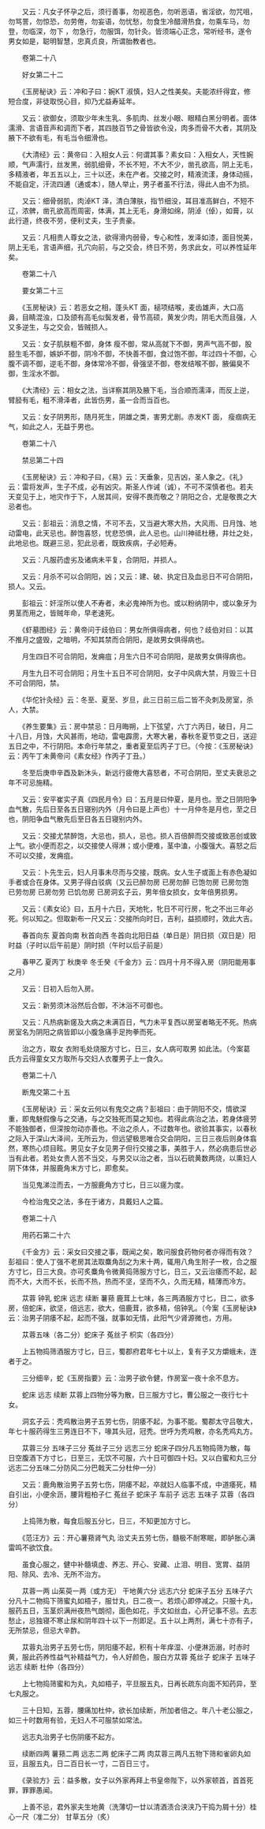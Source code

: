 <!-- { "loadSidebar": true } -->
　　又云：凡女子怀孕之后，须行善事，勿视恶色，勿听恶语，省淫欲，勿咒咀，勿骂詈，勿惊恐，勿劳倦，勿妄语，勿忧愁，勿食生冷醋滑热食，勿乘车马，勿登，勿临深，勿下 ，勿急行，勿服饵，勿针灸。皆须端心正念，常听经书，遂令男女如是，聪明智慧，忠真贞良，所谓胎教者也。

　　卷第二十八

　　好女第二十二

　　《玉房秘诀》云：冲和子曰：婉KT 淑慎，妇人之性美矣。夫能浓纤得宜，修短合度，非徒取悦心目，抑乃尤益寿延年。

　　又云：欲御女，须取少年未生乳、多肌肉、丝发小眼、眼精白黑分明者。面体濡滑、言语音声和调而下者，其四肢百节之骨皆欲令没，肉多而骨不大者，其阴及腋下不欲有毛，有毛当令细滑也。

　　《大清经》云：黄帝曰：入相女人云：何谓其事？素女曰：入相女人，天性婉顺，气声濡行，丝发黑，弱肌细骨，不长不短，不大不少，凿孔欲高，阴上无毛，多精液者，年五五以上，三十以还，未在产者。交接之时，精液流漾，身体动摇，不能自定，汗流四逋（通或本），随人举止，男子者虽不行法，得此人由不为损。

　　又云：细骨弱肌，肉淖KT 泽，清白薄肤，指节细没，耳目准高鲜白，不短不辽，浓髀，凿孔欲高而周密，体满，其上无毛，身滑如绵，阴淖（倬），如膏，以此行道，终夜不劳，便利丈夫，生子贵豪。

　　又云：凡相贵人尊女之法，欲得滑内弱骨，专心和性，发泽如漆，面目悦美，阴上无毛，言语声细，孔穴向前，与之交会，终日不劳，务求此女，可以养性延年矣。

　　卷第二十八

　　要女第二十三

　　《玉房秘诀》云：若恶女之相，蓬头KT 面，槌项结喉，麦齿雄声，大口高鼻，目睛混浊，口及颌有高毛似鬓发者，骨节高硕，黄发少肉，阴毛大而且强，人又多逆生，与之交会，皆贼损人。

　　又云：女子肌肤粗不御，身体 瘦不御，常从高就下不御，男声气高不御，股胫生毛不御，嫉妒不御，阴冷不御，不快善不御，食过饱不御，年过四十不御，心腹不调不御，逆毛不御，身体常冷不御，骨强坚不御，卷发结喉不御，腋偏臭不御，生淫水不御。

　　《大清经》云：相女之法，当详察其阴及腋下毛，当合顺而濡泽，而反上逆，臂胫有毛，粗不滑泽者，此皆伤男，虽一合而当百也。

　　又云：女子阴男形，随月死生，阴雄之类，害男尤剧。赤发KT 面， 瘦痼病无气，如此之人，无益于男也。

　　卷第二十八

　　禁忌第二十四

　　《玉房秘诀》云：冲和子曰，《易》云：天垂象，见吉凶，圣人象之。《礼》云：雷将发声，生子不成，必有凶灾。斯圣人作诫（诚），不可不深慎者也。若夫天变见于上，地灾作于下，人居其间，安得不畏而敬之？阴阳之合，尤是敬畏之大忌者也。

　　又云：彭祖云：消息之情，不可不去，又当避大寒大热，大风雨、日月蚀、地动雷电，此天忌也。醉饱喜怒，忧悲恐惧，此人忌也。山川神祗杜穗，井灶之处，此地忌也。既避三忌，犯此忌者，既致疾病，子必短寿。

　　又云：凡服药虚劣及诸病未平复，合阴阳，并损人。

　　又云：月杀不可以合阴阳，凶；又云：建、破、执定日及血忌日不可合阴阳，损人。又云。

　　彭祖云：奸淫所以使人不寿者，未必鬼神所为也。或以粉纳阴中，或以象牙为男茎而用之，皆贼年命，早老速死。

　　《虾墓图经》云：黄帝问于歧伯曰：男女所俱得病者，何也？歧伯对曰：以其不推月之盛毁，之暗明，不知其禁而合阴阳，是故男女俱得病也。

　　月生四日不可合阴阳，发痈疽；月生六日不可合阴阳，是故男女俱得病也。

　　月生九日不可合阴阳；月生十五日不可合阴阳，女子中风病大禁，月毁三十日不可合阴阳，禁。

　　《华佗针灸经》云：冬至、夏至、岁旦，此三日前三后二皆不灸刺及房室，杀人，大禁。

　　《养生要集》云：房中禁忌：日月晦朔，上下弦望，六丁六丙日，破日，月二十八日，月蚀，大风甚雨，地动，雷电霹雳，大寒大暑，春秋冬夏节变之日，送迎五日之中，不行阴阳。本命行年禁之，重者夏至后丙子丁巳。（今按：《玉房秘诀》云：丙午丁未黄帝问《素女经》作丙子丁丑。）

　　冬至后庚申辛酉及新沐头，新远行疲倦大喜怒者，不可合阴阳，至丈夫衰忌之年不可忌施精。

　　又云：安平崔实子真《四民月令》曰：五月是曰仲夏，是月也。至之日阴阳争血气散，先后日至各五日寝别内外（月令曰是上声也）十一月仲冬是月也，至之日也，阴阳争血气散先后至日各五日寝别内外。

　　又云：交接尤禁醉饱，大忌也，损人，忌也。损人百倍醉而交接或致恶创或致上气。欲小便而忍之，以交接使人得淋；或小便难，茎中溘，小腹强大。喜怒之后不可以交接，发痈疽。

　　又云：卜先生云，妇人月事未尽而与交接，既病。女人生子或面上有赤色凝如手者或合在身体。又男子得白驳病（又云已醉勿房 已房勿醉 已饱勿房 已房勿饱 已劳勿房 已房勿劳 已饥勿房 已房洞玄子云，男年倍女损女，女年倍男损男。

　　又云：《素女论》曰，五月十六日，天地牝，牝日不可行房，牝之不出三年必死。何以知之。但取新布一尺又云：交接所向时日，吉利，益损顺时，效此大吉。

　　春首向东 夏首向南 秋首向西 冬首向北阳日益（单日是）阴日损（双日是）阳时益（子时以后午前是）阴时损（午时以后子前是）

　　春甲乙 夏丙丁 秋庚辛 冬壬癸《千金方》云：四月十月不得入房（阴阳能用事之月）

　　又云：日初入后勿入房。

　　又云：新劳须沐浴然后合御，不沐浴不可御也。

　　又云：凡热病新瘥及大病之未满百日，气力未平复西以房室者略无不死。热病房室名为阴阳之病皆即以小腹急痛手足拘拳而死。

　　治之方，取女 衣附毛处烧服方寸匕，日三，女人病可取男 如此法。（今案葛氏方云得童女又方取所与交妇人衣覆男子上一食久。

　　卷第二十八

　　断鬼交第二十五

　　《玉房秘诀》云：采女云何以有鬼交之病？彭祖曰：由于阴阳不交，情欲深重，即鬼魅假像与之交通，与之交独死而莫之知也。若得此病治之法，若身体疲劳不能独御者，但深按勿动亦善也。不治之杀人，不过数年也。欲验其事实，以春秋之际入于深山大泽间，无所云为，但远望极思唯合交会阴阳，三日三夜后则身体翕然，寒热心烦目眩。男见女子女见男子但行交接之事，美胜于人，然必病患后世必当有此者。若处女贵人苦不当交，与男交以治之者，当以石硫黄数两烧，以熏妇人阴下体体，并服鹿角末方寸匕，即愈矣。

　　当见鬼涕泣而去，一方服鹿角方寸匕，日三以瘥为度。

　　今检治鬼交之法，多在于诸方，具戴妇人之篇。

　　卷第二十八

　　用药石第二十六

　　《千金方》云：采女曰交接之事，既闻之矣，敢问服食药物何者亦得而有效？彭祖曰：使人丁强不老房其法取麋角刮之为末十两，辄用八角生附子一枚，合之服方寸匕，日三大良。亦可炙麋角令微黄捣筛服方寸匕，日三，又云治痿而不起，起而不大，大而不长，长而不热，热而不坚，坚而不久，久而无精，精薄而冷方。

　　苁蓉 钟乳 蛇床 远志 续断 薯蓣 鹿茸上七味，各三两酒服方寸匕，日二，欲多房，倍蛇床，欲坚，倍远志，欲大，倍鹿茸，欲多精，倍钟乳。（今案《玉房秘诀》云：治男子阴痿不起，起而不强，就事如无情，此阳气少肾源微也，方用。

　　苁蓉五味（各二分）蛇床子 菟丝子 枳实（各四分）

　　上五物捣筛酒服方寸匕，日三，蜀郡府君年七十以上，复有子又方爝蛾未，连者于之。

　　三分细辛，蛇《玉房指要》云：治男子欲令健，作房室一夜十余不息方。

　　蛇床 远志 续断 苁蓉上四物分等为散，日三服方寸匕，曹公服之一夜行七十女。

　　洞玄子云：秃鸡散治男子五劳七伤，阴痿不起，为事不能。蜀郡太守吕敬大，年七十服药得生三男连日不下，喙其头冠，冠秃。世呼为秃鸡散，亦名秃鸡丸方。

　　苁蓉三分 五味子三分 菟丝子三分 远志三分 蛇床子四分凡五物捣筛为散，每日空腹酒下方寸匕，日至三，无饮不可服，六十日可御四十妇。又以白蜜和丸三分远志二分五味二分防风二分巴戟天二分杜仲一分）

　　又云：鹿角散治男子五劳七伤，阴痿不起，卒就妇人临事不成，中道痿死，精自引出，小便余沥，腰背粗柏子仁 菟丝子 蛇床子 车前子 远志 五味子 苁蓉（各四分）

　　上捣筛为散，每食后服五分匕，日三，不知更加方寸匕。

　　《范汪方》云：开心薯蓣肾气丸 治丈夫五劳七伤，髓极不耐寒眠，即胪胀心满雷鸣不欲饮食。

　　虽食心服之，健中补髓填虚、养志、开心、安藏、止泪、明目、宽胃、益阴阳、除风、去冷、无所不治方。

　　苁蓉一两 山茱萸一两（或方无） 干地黄六分 远志六分 蛇床子五分 五味子六分凡十二物捣下筛蜜丸如梧子，服廿丸，日二夜一。若烦心即停减之。只服十丸，服药五日，玉茎炽满卅夜热气朗彻，面色如花，手文如丝血，心开记事不忌。去志愁止，忌独寝不寒止尿和阴年四十以下一剂即足。五十以上两剂，满七十亦有子，无所禁忌，但忌大辛酢。

　　苁蓉丸治男子五劳七伤，阴阳痿不起，积有十年痒湿、小便淋沥溺，时赤时黄，服此药养性益气补精益气力，令人好颜色，服白方苁蓉 菟丝子 蛇床子 五味子 远志 续断 杜仲（各四分）

　　上七物捣筛蜜和为丸，丸如梧子，平旦服五丸，日再长疏东向面不知药异，至七丸服之。

　　三十日知，五蓉，腰痛加杜仲，欲长加续断，所加者倍之。年八十老公服之，如三十时数用有验，无妇人不可服禁如常法。

　　远志丸治男子七伤阴痿不起方。

　　续断四两 薯蓣二两 远志二两 蛇床子二两 肉苁蓉三两凡五物下筛和雀卵丸如豆，且服五丸，日二百日长一寸，二百日三寸。

　　《录验方》云：益多散，女子以外家再拜上书皇帝陛下，以外家顿首，首首死罪，罪罪愚闻。

　　上善不忌，君外家夫生地黄（洗薄切一廿以清酒渍合浃浃乃干捣为屑十分）桂心一尺（准二分） 甘草五分（炙）

